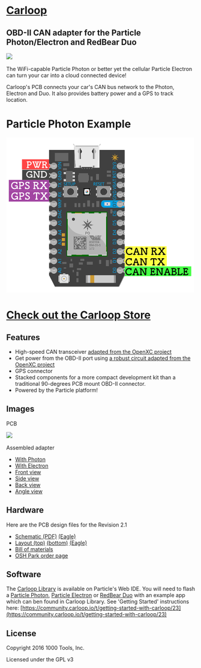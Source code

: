 # [Carloop](https://www.carloop.io)
## OBD-II CAN adapter for the Particle Photon/Electron and RedBear Duo

<img src="https://github.com/carloop/hardware/blob/master/images/Photo2_750.png" width="355px">

The WiFi-capable Particle Photon or better yet the cellular Particle
Electron can turn your car into a cloud connected device!

Carloop's PCB connects your car's CAN bus network to the Photon, Electron and Duo. It also provides battery power and a GPS to track location.

# Particle Photon Example

![Carloop Photon Pinout](images/Carloop_Photon_Pinout_small.png)

# [Check out the Carloop Store](https://store.carloop.io/)


## Features

* High-speed CAN transceiver [adapted from the OpenXC project](https://github.com/openxc/reference-vi/blob/gh-pages/electrical/design/can.mkd)
* Get power from the OBD-II port using [a robust circuit adapted from the OpenXC project](https://github.com/openxc/reference-vi/blob/gh-pages/electrical/design/power.mkd)
* GPS connector
* Stacked components for a more compact development kit than a
traditional 90-degrees PCB mount OBD-II connector.
* Powered by the Particle platform!

## Images

PCB

<img src="https://github.com/carloop/hardware/blob/master/images/Photo1_750.png" width="355px">

Assembled adapter

* [With Photon](images/detail-photon.jpg)
* [With Electron](images/detail-electron.jpg)
* [Front view](images/detail-front.jpg)
* [Side view](images/detail-side.jpg)
* [Back view](images/detail-back.jpg)
* [Angle view](images/detail-angle.jpg)

## Hardware

Here are the PCB design files for the Revision 2.1

* [Schematic (PDF)](CANdlestick.v2/particle-can-v2.1.pdf)
  [(Eagle)](CANdlestick.v2/particle-can-v2.1.sch)
* [Layout (top)](CANdlestick.v2/particle-can-v2.1-layout-top.pdf)
  [(bottom)](CANdlestick.v2/particle-can-v2.1-layout-bottom.pdf)
  [(Eagle)](CANdlestick.v2/particle-can-v2.1.brd)
* [Bill of materials](particle-can-v2.1_BOM.csv)
* [OSH Park order page](https://oshpark.com/shared_projects/ir8I9vT6)

## Software

The [Carloop Library](https://github.com/carloop/carloop-library) is available on Particle's Web IDE.  You will need to flash a [Particle Photon](https://store.carloop.io/products/particle-photon), [Particle Electron](https://store.carloop.io/products/particle-electron) or [RedBear Duo](https://store.carloop.io/products/redbear-duo) with an example app which can ben found in Carloop Library.   See 'Getting Started' instructions here: [https://community.carloop.io/t/getting-started-with-carloop/23](https://community.carloop.io/t/getting-started-with-carloop/23)

## License

Copyright 2016 1000 Tools, Inc.

Licensed under the GPL v3
